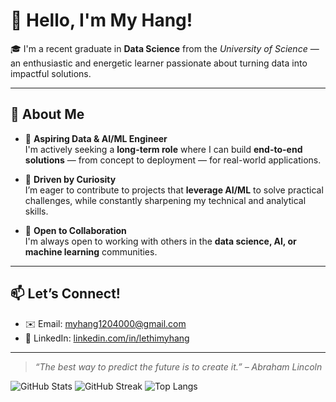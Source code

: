 # 👋 Hello, I'm My Hang!

🎓 I'm a recent graduate in **Data Science** from the *University of Science* — an enthusiastic and energetic learner passionate about turning data into impactful solutions.

---

## 🚀 About Me

- 💼 **Aspiring Data & AI/ML Engineer**  
  I'm actively seeking a **long-term role** where I can build **end-to-end solutions** — from concept to deployment — for real-world applications.

- 🧠 **Driven by Curiosity**  
  I’m eager to contribute to projects that **leverage AI/ML** to solve practical challenges, while constantly sharpening my technical and analytical skills.

- 🤝 **Open to Collaboration**  
  I'm always open to working with others in the **data science, AI, or machine learning** communities.


---


## 📫 Let’s Connect!

- ✉️ Email: [myhang1204000@gmail.com](mailto:myhang1204000@gmail.com)  
- 💼 LinkedIn: [linkedin.com/in/lethimyhang](https://www.linkedin.com/in/lethimyhang/)

---

> *“The best way to predict the future is to create it.” – Abraham Lincoln*

![GitHub Stats](https://github-readme-stats.vercel.app/api?username=HanaHangLee&show_icons=true&theme=radical)
![GitHub Streak](https://github-readme-streak-stats.herokuapp.com/?user=HanaHangLee&theme=radical)
![Top Langs](https://github-readme-stats.vercel.app/api/top-langs/?username=HanaHangLee&layout=compact&theme=radical)



